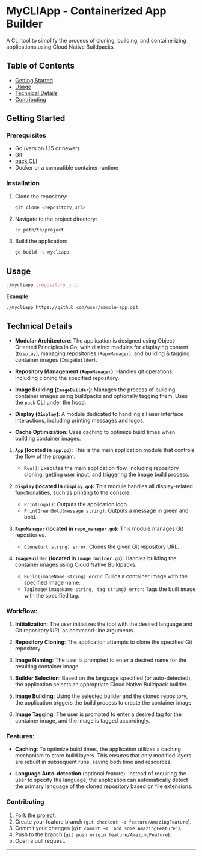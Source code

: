 # MyCLIApp - Containerized App Builder

A CLI tool to simplify the process of cloning, building, and containerizing applications using Cloud Native Buildpacks.

## Table of Contents

- [Getting Started](#getting-started)
- [Usage](#usage)
- [Technical Details](#technical-details)
- [Contributing](#contributing)

## Getting Started

### Prerequisites

- Go (version 1.15 or newer)
- Git
- [pack CLI](https://buildpacks.io/docs/tools/pack/)
- Docker or a compatible container runtime

### Installation

1. Clone the repository:
   ```bash
   git clone <repository_url>
   ```
2. Navigate to the project directory:
   ```bash
   cd path/to/project
   ```
3. Build the application:
   ```bash
   go build -o mycliapp
   ```

## Usage

```bash
./mycliapp [repository_url]
```

**Example**:

```bash
./mycliapp https://github.com/user/sample-app.git
```

## Technical Details

- **Modular Architecture**: The application is designed using Object-Oriented Principles in Go, with distinct modules for displaying content (`Display`), managing repositories (`RepoManager`), and building & tagging container images (`ImageBuilder`).

- **Repository Management (`RepoManager`)**: Handles git operations, including cloning the specified repository.

- **Image Building (`ImageBuilder`)**: Manages the process of building container images using buildpacks and optionally tagging them. Uses the `pack` CLI under the hood.

- **Display (`Display`)**: A module dedicated to handling all user interface interactions, including printing messages and logos.

- **Cache Optimization**: Uses caching to optimize build times when building container images.

1. **`App` (located in `app.go`):**
   This is the main application module that controls the flow of the program.

   - `Run()`: Executes the main application flow, including repository cloning, getting user input, and triggering the image build process.

2. **`Display` (located in `display.go`):**
   This module handles all display-related functionalities, such as printing to the console.

   - `PrintLogo()`: Outputs the application logo.
   - `PrintGreenBold(message string)`: Outputs a message in green and bold.

3. **`RepoManager` (located in `repo_manager.go`):**
   This module manages Git repositories.

   - `Clone(url string) error`: Clones the given Git repository URL.

4. **`ImageBuilder` (located in `image_builder.go`):**
   Handles building the container images using Cloud Native Buildpacks.

   - `Build(imageName string) error`: Builds a container image with the specified image name.
   - `TagImage(imageName string, tag string) error`: Tags the built image with the specified tag.

### Workflow:

1. **Initialization**:
   The user initializes the tool with the desired language and Git repository URL as command-line arguments.

2. **Repository Cloning**:
   The application attempts to clone the specified Git repository.

3. **Image Naming**:
   The user is prompted to enter a desired name for the resulting container image.

4. **Builder Selection**:
   Based on the language specified (or auto-detected), the application selects an appropriate Cloud Native Buildpack builder.

5. **Image Building**:
   Using the selected builder and the cloned repository, the application triggers the build process to create the container image.

6. **Image Tagging**:
   The user is prompted to enter a desired tag for the container image, and the image is tagged accordingly.

### Features:

- **Caching**:
  To optimize build times, the application utilizes a caching mechanism to store build layers. This ensures that only modified layers are rebuilt in subsequent runs, saving both time and resources.

- **Language Auto-detection** (optional feature):
  Instead of requiring the user to specify the language, the application can automatically detect the primary language of the cloned repository based on file extensions.

### Contributing

1. Fork the project.
2. Create your feature branch (`git checkout -b feature/AmazingFeature`).
3. Commit your changes (`git commit -m 'Add some AmazingFeature'`).
4. Push to the branch (`git push origin feature/AmazingFeature`).
5. Open a pull request.

---

